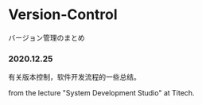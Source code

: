 # Version-Control
バージョン管理のまとめ



### 2020.12.25

有关版本控制，软件开发流程的一些总结。

from the lecture "System Development Studio" at Titech.